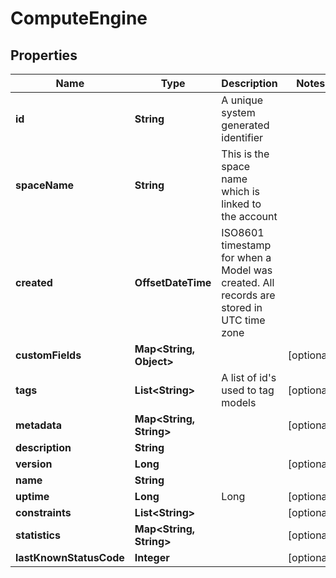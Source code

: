 

# ComputeEngine


## Properties

Name | Type | Description | Notes
------------ | ------------- | ------------- | -------------
**id** | **String** | A unique system generated identifier | 
**spaceName** | **String** | This is the space name which is linked to the account | 
**created** | **OffsetDateTime** | ISO8601 timestamp for when a Model was created. All records are stored in UTC time zone | 
**customFields** | **Map&lt;String, Object&gt;** |  |  [optional]
**tags** | **List&lt;String&gt;** | A list of id&#39;s used to tag models |  [optional]
**metadata** | **Map&lt;String, String&gt;** |  |  [optional]
**description** | **String** |  | 
**version** | **Long** |  |  [optional]
**name** | **String** |  | 
**uptime** | **Long** | Long |  [optional]
**constraints** | **List&lt;String&gt;** |  |  [optional]
**statistics** | **Map&lt;String, String&gt;** |  |  [optional]
**lastKnownStatusCode** | **Integer** |  |  [optional]



